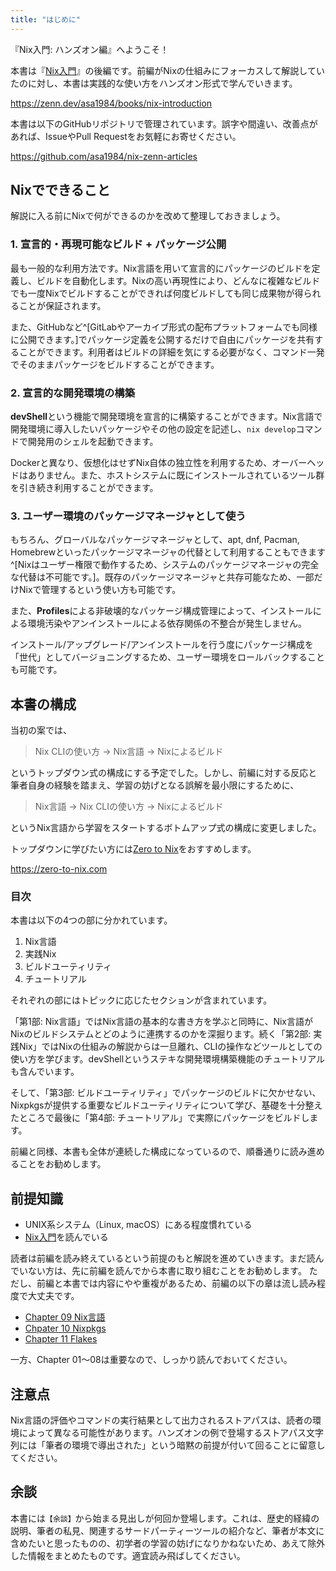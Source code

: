 ```yaml
---
title: "はじめに"
---
```


『Nix入門: ハンズオン編』へようこそ！

本書は『[Nix入門](https://zenn.dev/asa1984/books/nix-introduction)』の後編です。前編がNixの仕組みにフォーカスして解説していたのに対し、本書は実践的な使い方をハンズオン形式で学んでいきます。

https://zenn.dev/asa1984/books/nix-introduction

本書は以下のGitHubリポジトリで管理されています。誤字や間違い、改善点があれば、IssueやPull Requestをお気軽にお寄せください。

https://github.com/asa1984/nix-zenn-articles

## Nixでできること

解説に入る前にNixで何ができるのかを改めて整理しておきましょう。

### 1. 宣言的・再現可能なビルド + パッケージ公開

最も一般的な利用方法です。Nix言語を用いて宣言的にパッケージのビルドを定義し、ビルドを自動化します。Nixの高い再現性により、どんなに複雑なビルドでも一度Nixでビルドすることができれば何度ビルドしても同じ成果物が得られることが保証されます。

また、GitHubなど^[GitLabやアーカイブ形式の配布プラットフォームでも同様に公開できます。]でパッケージ定義を公開するだけで自由にパッケージを共有することができます。利用者はビルドの詳細を気にする必要がなく、コマンド一発でそのままパッケージをビルドすることができます。

### 2. 宣言的な開発環境の構築

**devShell**という機能で開発環境を宣言的に構築することができます。Nix言語で開発環境に導入したいパッケージやその他の設定を記述し、`nix develop`コマンドで開発用のシェルを起動できます。

Dockerと異なり、仮想化はせずNix自体の独立性を利用するため、オーバーヘッドはありません。また、ホストシステムに既にインストールされているツール群を引き続き利用することができます。

### 3. ユーザー環境のパッケージマネージャとして使う

もちろん、グローバルなパッケージマネージャとして、apt, dnf, Pacman, Homebrewといったパッケージマネージャの代替として利用することもできます^[Nixはユーザー権限で動作するため、システムのパッケージマネージャの完全な代替は不可能です。]。既存のパッケージマネージャと共存可能なため、一部だけNixで管理するという使い方も可能です。

また、**Profiles**による非破壊的なパッケージ構成管理によって、インストールによる環境汚染やアンインストールによる依存関係の不整合が発生しません。

インストール/アップグレード/アンインストールを行う度にパッケージ構成を「世代」としてバージョニングするため、ユーザー環境をロールバックすることも可能です。

## 本書の構成

当初の案では、

> Nix CLIの使い方 → Nix言語 → Nixによるビルド

というトップダウン式の構成にする予定でした。しかし、前編に対する反応と筆者自身の経験を踏まえ、学習の妨げとなる誤解を最小限にするために、

> Nix言語 → Nix CLIの使い方 → Nixによるビルド

というNix言語から学習をスタートするボトムアップ式の構成に変更しました。

トップダウンに学びたい方には[Zero to Nix](https://zero-to-nix.com)をおすすめします。

https://zero-to-nix.com

### 目次

本書は以下の4つの部に分かれています。

1. Nix言語
2. 実践Nix
3. ビルドユーティリティ
4. チュートリアル

それぞれの部にはトピックに応じたセクションが含まれています。

「第1部: Nix言語」ではNix言語の基本的な書き方を学ぶと同時に、Nix言語がNixのビルドシステムとどのように連携するのかを深掘ります。続く「第2部: 実践Nix」ではNixの仕組みの解説からは一旦離れ、CLIの操作などツールとしての使い方を学びます。devShellというステキな開発環境構築機能のチュートリアルも含んでいます。

そして、「第3部: ビルドユーティリティ」でパッケージのビルドに欠かせない、Nixpkgsが提供する重要なビルドユーティリティについて学び、基礎を十分整えたところで最後に「第4部: チュートリアル」で実際にパッケージをビルドします。

前編と同様、本書も全体が連続した構成になっているので、順番通りに読み進めることをお勧めします。

## 前提知識

- UNIX系システム（Linux, macOS）にある程度慣れている
- [Nix入門](https://zenn.dev/asa1984/books/nix-introduction)を読んでいる

読者は前編を読み終えているという前提のもと解説を進めていきます。まだ読んでいない方は、先に前編を読んでから本書に取り組むことをお勧めします。
ただし、前編と本書では内容にやや重複があるため、前編の以下の章は流し読み程度で大丈夫です。

- [Chapter 09 Nix言語](https://zenn.dev/asa1984/books/nix-introduction/viewer/09-nix-lang)
- [Chpater 10 Nixpkgs](https://zenn.dev/asa1984/books/nix-introduction/viewer/10-nixpkgs)
- [Chapter 11 Flakes](https://zenn.dev/asa1984/books/nix-introduction/viewer/11-flakes)

一方、Chapter 01〜08は重要なので、しっかり読んでおいてください。

## 注意点

Nix言語の評価やコマンドの実行結果として出力されるストアパスは、読者の環境によって異なる可能性があります。ハンズオンの例で登場するストアパス文字列には「筆者の環境で導出された」という暗黙の前提が付いて回ることに留意してください。

## 余談

本書には`【余談】`から始まる見出しが何回か登場します。これは、歴史的経緯の説明、筆者の私見、関連するサードパーティーツールの紹介など、筆者が本文に含めたいと思ったものの、初学者の学習の妨げになりかねないため、あえて除外した情報をまとめたものです。適宜読み飛ばしてください。
